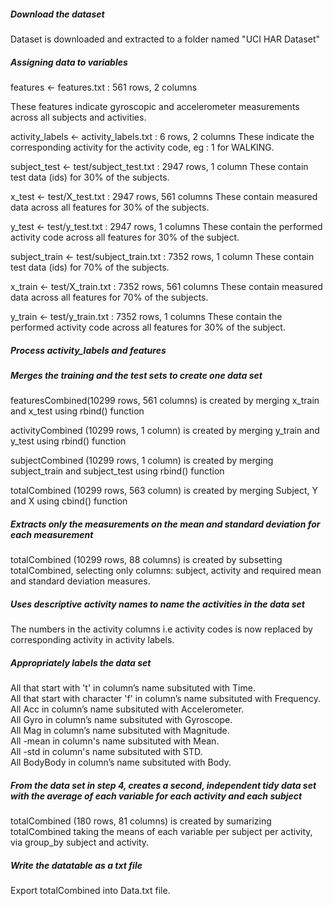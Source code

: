 <h5> Download the dataset </h5>
Dataset is downloaded and extracted to a folder named "UCI HAR Dataset"

<h5> Assigning data to variables </h5>
features <- features.txt : 561 rows, 2 columns

These features indicate gyroscopic and accelerometer measurements across all subjects and activities.

activity_labels <- activity_labels.txt : 6 rows, 2 columns 
These indicate the corresponding activity for the activity code, eg : 1 for WALKING.

subject_test <- test/subject_test.txt : 2947 rows, 1 column 
These contain test data (ids) for 30% of the subjects. 

x_test <- test/X_test.txt : 2947 rows, 561 columns 
These contain measured data across all features for 30% of the subjects.

y_test <- test/y_test.txt : 2947 rows, 1 columns 
These contain the performed activity code across all features for 30% of the subject.

subject_train <- test/subject_train.txt : 7352 rows, 1 column 
These contain test data (ids) for 70% of the subjects.

x_train <- test/X_train.txt : 7352 rows, 561 columns 
These contain measured data across all features for 70% of the subjects.

y_train <- test/y_train.txt : 7352 rows, 1 columns 
These contain the performed activity code across all features for 30% of the subject.

<h5> Process activity_labels and features </h5>

<h5> Merges the training and the test sets to create one data set </h5>

featuresCombined(10299 rows, 561 columns) is created by merging x_train and x_test using rbind() function

activityCombined (10299 rows, 1 column) is created by merging y_train and y_test using rbind() function

subjectCombined (10299 rows, 1 column) is created by merging subject_train and subject_test using rbind() function

totalCombined (10299 rows, 563 column) is created by merging Subject, Y and X using cbind() function

<h5> Extracts only the measurements on the mean and standard deviation for each measurement </h5>

totalCombined (10299 rows, 88 columns) is created by subsetting totalCombined, selecting only columns: subject, activity and required mean and standard deviation measures.

<h5> Uses descriptive activity names to name the activities in the data set </h5>
The numbers in the activity columns i.e activity codes is now replaced by corresponding activity in activity labels.

<h5> Appropriately labels the data set </h5>
All that start with 't' in column’s name subsituted with Time. </br>
All that start with character 'f' in column’s name subsituted with Frequency. </br>
All Acc in column’s name subsituted with Accelerometer. </br>
All Gyro in column’s name subsituted with Gyroscope. </br>
All Mag in column’s name subsituted with Magnitude. </br>
All -mean in column's name subsituted with Mean. </br>
All -std in column's name subsituted with STD. </br>
All BodyBody in column’s name subsituted with Body.



<h5> From the data set in step 4, creates a second, independent tidy data set with the average of each variable for each activity and each subject </h5>
totalCombined (180 rows, 81 columns) is created by sumarizing totalCombined taking the means of each variable per subject per activity, via group_by subject and activity.

<h5> Write the datatable as a txt file </h5>
Export totalCombined into Data.txt file.
